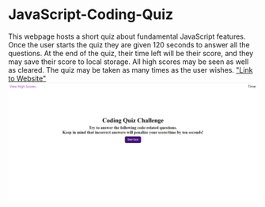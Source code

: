 # JavaScript-Coding-Quiz

This webpage hosts a short quiz about fundamental JavaScript features. Once the user starts the quiz they are given 120 seconds to answer all the questions. At the end of the quiz, their time left will be their score, and they may save their score to local storage. All high scores may be seen as well as cleared. The quiz may be taken as many times as the user wishes. 
["Link to Website"](https://kylemoely.github.io/JavaScript-Coding-Quiz/)
!["screenshot"](./assets/Quiz.JPG)

